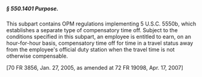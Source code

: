 ##### § 550.1401 Purpose. #####

This subpart contains OPM regulations implementing 5 U.S.C. 5550b, which establishes a separate type of compensatory time off. Subject to the conditions specified in this subpart, an employee is entitled to earn, on an hour-for-hour basis, compensatory time off for time in a travel status away from the employee's official duty station when the travel time is not otherwise compensable.

[70 FR 3856, Jan. 27, 2005, as amended at 72 FR 19098, Apr. 17, 2007]